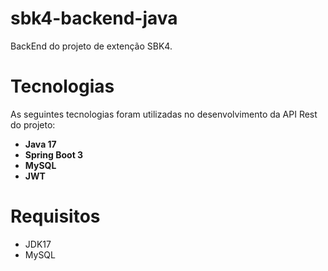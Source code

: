 # sbk4-backend-java
BackEnd do projeto de extenção SBK4.

# Tecnologias
As seguintes tecnologias foram utilizadas no desenvolvimento da API Rest do projeto:
- **Java 17**
- **Spring Boot 3**
- **MySQL**
- **JWT**

# Requisitos
- JDK17
- MySQL
